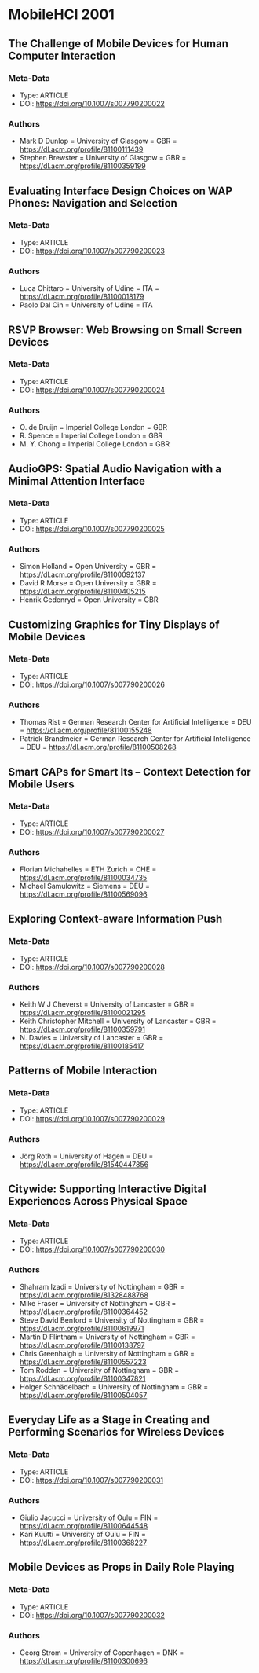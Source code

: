 # MobileHCI 2001

## The Challenge of Mobile Devices for Human Computer Interaction
### Meta-Data
* Type: ARTICLE
* DOI: https://doi.org/10.1007/s007790200022
### Authors
* Mark D Dunlop = University of Glasgow = GBR = https://dl.acm.org/profile/81100111439
* Stephen Brewster = University of Glasgow = GBR = https://dl.acm.org/profile/81100359199 

## Evaluating Interface Design Choices on WAP Phones: Navigation and Selection
### Meta-Data
* Type: ARTICLE
* DOI: https://doi.org/10.1007/s007790200023
### Authors
* Luca Chittaro = University of Udine = ITA = https://dl.acm.org/profile/81100018179
* Paolo Dal Cin = University of Udine = ITA

## RSVP Browser: Web Browsing on Small Screen Devices
### Meta-Data
* Type: ARTICLE
* DOI: https://doi.org/10.1007/s007790200024
### Authors
* O. de Bruijn = Imperial College London = GBR
* R. Spence = Imperial College London = GBR
* M. Y. Chong = Imperial College London = GBR

## AudioGPS: Spatial Audio Navigation with a Minimal Attention Interface
### Meta-Data
* Type: ARTICLE
* DOI: https://doi.org/10.1007/s007790200025
### Authors
* Simon Holland = Open University = GBR = https://dl.acm.org/profile/81100092137
* David R Morse = Open University = GBR = https://dl.acm.org/profile/81100405215
* Henrik Gedenryd = Open University = GBR

## Customizing Graphics for Tiny Displays of Mobile Devices
### Meta-Data
* Type: ARTICLE
* DOI: https://doi.org/10.1007/s007790200026
### Authors
* Thomas Rist = German Research Center for Artificial Intelligence = DEU = https://dl.acm.org/profile/81100155248
* Patrick Brandmeier = German Research Center for Artificial Intelligence = DEU = https://dl.acm.org/profile/81100508268

## Smart CAPs for Smart Its – Context Detection for Mobile Users
### Meta-Data
* Type: ARTICLE
* DOI: https://doi.org/10.1007/s007790200027
### Authors
* Florian Michahelles = ETH Zurich = CHE = https://dl.acm.org/profile/81100034735
* Michael Samulowitz = Siemens = DEU = https://dl.acm.org/profile/81100569096

## Exploring Context-aware Information Push
### Meta-Data
* Type: ARTICLE
* DOI: https://doi.org/10.1007/s007790200028
### Authors
* Keith W J Cheverst = University of Lancaster = GBR = https://dl.acm.org/profile/81100021295
* Keith Christopher Mitchell = University of Lancaster = GBR = https://dl.acm.org/profile/81100359791
* N. Davies = University of Lancaster = GBR = https://dl.acm.org/profile/81100185417

## Patterns of Mobile Interaction
### Meta-Data
* Type: ARTICLE
* DOI: https://doi.org/10.1007/s007790200029
### Authors
* Jörg Roth = University of Hagen = DEU = https://dl.acm.org/profile/81540447856

## Citywide: Supporting Interactive Digital Experiences Across Physical Space
### Meta-Data
* Type: ARTICLE
* DOI: https://doi.org/10.1007/s007790200030
### Authors
* Shahram Izadi = University of Nottingham = GBR = https://dl.acm.org/profile/81328488768
* Mike Fraser = University of Nottingham = GBR = https://dl.acm.org/profile/81100364452
* Steve David Benford = University of Nottingham = GBR = https://dl.acm.org/profile/81100619971
* Martin D Flintham = University of Nottingham = GBR = https://dl.acm.org/profile/81100138797
* Chris Greenhalgh = University of Nottingham = GBR = https://dl.acm.org/profile/81100557223
* Tom Rodden = University of Nottingham = GBR = https://dl.acm.org/profile/81100347821
* Holger Schnädelbach  = University of Nottingham = GBR = https://dl.acm.org/profile/81100504057

## Everyday Life as a Stage in Creating and Performing Scenarios for Wireless Devices
### Meta-Data
* Type: ARTICLE
* DOI: https://doi.org/10.1007/s007790200031
### Authors
* Giulio Jacucci = University of Oulu = FIN = https://dl.acm.org/profile/81100644548
* Kari Kuutti = University of Oulu = FIN = https://dl.acm.org/profile/81100368227

## Mobile Devices as Props in Daily Role Playing
### Meta-Data
* Type: ARTICLE
* DOI: https://doi.org/10.1007/s007790200032
### Authors
* Georg Strom = University of Copenhagen = DNK = https://dl.acm.org/profile/81100300696